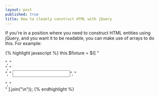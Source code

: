 ```yaml
---
layout: post
published: true
title: How to cleanly construct HTML with jQuery
---
```

If you're in a position where you need to construct HTML entities using jQuery, and you want it to be readable, you can make use of arrays to do this. For example:

{% highlight javascript %}
this.$fixture = $([
  "<div>",
  "  <div class='js-alert-box'></div>",
  "  <form id='my-form-to-validate'>",
  "    <input id='login-username' name='login-username'>",
  "  </form>",
  "</div>"
].join("\n"));
{% endhighlight %}
